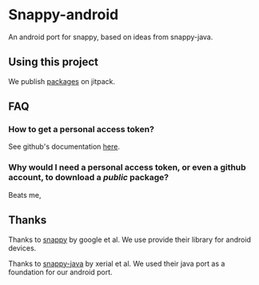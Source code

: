 # Snappy-android
An android port for snappy, based on ideas from snappy-java.

## Using this project
We publish [packages](https://github.com/Sebastiaan-Alvarez-Rodriguez?tab=packages&repo_name=snappy-android)
on jitpack.



## FAQ

### How to get a personal access token?
See github's documentation [here](https://docs.github.com/en/packages/working-with-a-github-packages-registry/working-with-the-gradle-registry#using-a-published-package).

### Why would I need a personal access token, or even a github account, to download a *public* package?
Beats me, 

## Thanks
Thanks to [snappy](https://github.com/google/snappy) by google et al. 
We use provide their library for android devices.

Thanks to [snappy-java](https://github.com/xerial/snappy-java/) by xerial et al. 
We used their java port as a foundation for our android port.